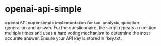 # openai-api-simple
openai API super simple implementation for text analysis, question generation and answer.
For the questionnaire, the script repeats a question multiple times and uses a hard voting mechanism to determine the most accurate answer.
Ensure your API key is stored in 'key.txt'.

